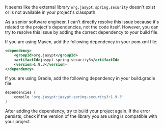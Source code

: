 It seems like the external library `org.jasypt.spring.security` doesn't exist or is not available in your project's classpath. 

As a senior software engineer, I can't directly resolve this issue because it's related to the project's dependencies, not the code itself. However, you can try to resolve this issue by adding the correct dependency to your build file.

If you are using Maven, add the following dependency in your pom.xml file:

```xml
<dependency>
    <groupId>org.jasypt</groupId>
    <artifactId>jasypt-spring-security3</artifactId>
    <version>1.9.3</version>
</dependency>
```

If you are using Gradle, add the following dependency in your build.gradle file:

```groovy
dependencies {
    compile 'org.jasypt:jasypt-spring-security3:1.9.3'
}
```

After adding the dependency, try to build your project again. If the error persists, check if the version of the library you are using is compatible with your project.